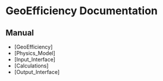 
<a id='GeoEfficiency-Documentation-1'></a>

# GeoEfficiency Documentation


<a id='Manual-1'></a>

## Manual


  * [GeoEfficiency]
  * [Physics_Model]
  * [Input_Interface]
  * [Calculations]
  * [Output_Interface]

